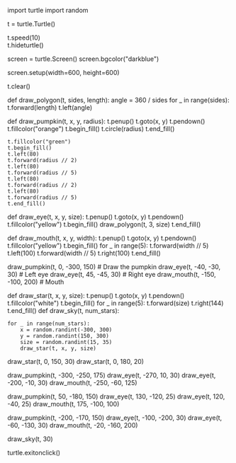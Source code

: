 import turtle
import random


t = turtle.Turtle()


t.speed(10)  
t.hideturtle()


screen = turtle.Screen()
screen.bgcolor("darkblue")

screen.setup(width=600, height=600)

t.clear()

def draw_polygon(t, sides, length):
    angle = 360 / sides
    for _ in range(sides):
        t.forward(length)
        t.left(angle)


def draw_pumpkin(t, x, y, radius):
    t.penup()
    t.goto(x, y)
    t.pendown()
    t.fillcolor("orange")
    t.begin_fill()
    t.circle(radius)
    t.end_fill()


    t.fillcolor("green")
    t.begin_fill()
    t.left(80)
    t.forward(radius // 2)
    t.left(80)
    t.forward(radius // 5)
    t.left(80)
    t.forward(radius // 2)
    t.left(80)
    t.forward(radius // 5)
    t.end_fill()

def draw_eye(t, x, y, size):
    t.penup()
    t.goto(x, y)
    t.pendown()
    t.fillcolor("yellow")
    t.begin_fill()
    draw_polygon(t, 3, size)
    t.end_fill()

def draw_mouth(t, x, y, width):
    t.penup()
    t.goto(x, y)
    t.pendown()
    t.fillcolor("yellow")
    t.begin_fill()
    for _ in range(5):
        t.forward(width // 5)
        t.left(100)
        t.forward(width // 5)
        t.right(100)
    t.end_fill()


draw_pumpkin(t, 0, -300, 150)  # Draw the pumpkin
draw_eye(t, -40, -30, 30)  # Left eye
draw_eye(t, 45, -45, 30)  # Right eye
draw_mouth(t,  -150, -100, 200)  # Mouth

def draw_star(t, x, y, size):
    t.penup()
    t.goto(x, y)
    t.pendown()
    t.fillcolor("white")
    t.begin_fill()
    for _ in range(5):
        t.forward(size)
        t.right(144)
    t.end_fill()
def draw_sky(t, num_stars):

    for _ in range(num_stars):
        x = random.randint(-300, 300)
        y = random.randint(150, 300)
        size = random.randint(15, 35)
        draw_star(t, x, y, size)



draw_star(t, 0, 150, 30)
draw_star(t, 0, 180, 20)


draw_pumpkin(t, -300, -250, 175)
draw_eye(t, -270, 10, 30)
draw_eye(t, -200, -10, 30)
draw_mouth(t, -250, -60, 125)

draw_pumpkin(t, 50, -180, 150)
draw_eye(t, 130, -120, 25)
draw_eye(t, 120, -40, 25)
draw_mouth(t, 175, -100, 100)

draw_pumpkin(t, -200, -170, 150)
draw_eye(t, -100, -200, 30)
draw_eye(t, -60, -130, 30)
draw_mouth(t, -20, -160, 200)


draw_sky(t, 30)


turtle.exitonclick()
